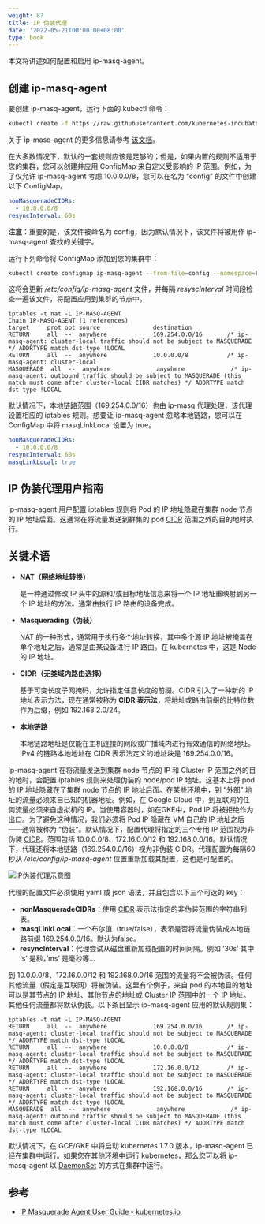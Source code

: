 ```yaml
---
weight: 87
title: IP 伪装代理
date: '2022-05-21T00:00:00+08:00'
type: book
---
```


本文将讲述如何配置和启用 ip-masq-agent。

## 创建 ip-masq-agent

要创建 ip-masq-agent，运行下面的 kubectl 命令：

```bash
kubectl create -f https://raw.githubusercontent.com/kubernetes-incubator/ip-masq-agent/master/ip-masq-agent.yaml
```

关于 ip-masq-agent 的更多信息请参考 [该文档](https://github.com/kubernetes-incubator/ip-masq-agent)。

在大多数情况下，默认的一套规则应该是足够的；但是，如果内置的规则不适用于您的集群，您可以创建并应用 ConfigMap 来自定义受影响的 IP 范围。例如，为了仅允许 ip-masq-agent 考虑 10.0.0.0/8，您可以在名为 “config” 的文件中创建以下 ConfigMap。

```yaml
nonMasqueradeCIDRs:
  - 10.0.0.0/8
resyncInterval: 60s
```

**注意**：重要的是，该文件被命名为 config，因为默认情况下，该文件将被用作 ip-masq-agent 查找的关键字。

运行下列命令将 ConfigMap 添加到您的集群中：

```bash
kubectl create configmap ip-masq-agent --from-file=config --namespace=kube-system
```

这将会更新 */etc/config/ip-masq-agent* 文件，并每隔 *resyscInterval* 时间段检查一遍该文件，将配置应用到集群的节点中。

```http
iptables -t nat -L IP-MASQ-AGENT
Chain IP-MASQ-AGENT (1 references)
target     prot opt source               destination         
RETURN     all  --  anywhere             169.254.0.0/16       /* ip-masq-agent: cluster-local traffic should not be subject to MASQUERADE */ ADDRTYPE match dst-type !LOCAL
RETURN     all  --  anywhere             10.0.0.0/8           /* ip-masq-agent: cluster-local
MASQUERADE  all  --  anywhere             anywhere             /* ip-masq-agent: outbound traffic should be subject to MASQUERADE (this match must come after cluster-local CIDR matches) */ ADDRTYPE match dst-type !LOCAL
```

默认情况下，本地链路范围（169.254.0.0/16）也由 ip-masq 代理处理，该代理设置相应的 iptables 规则。想要让 ip-masq-agent 忽略本地链路，您可以在 ConfigMap 中将 masqLinkLocal 设置为 true。

```yaml
nonMasqueradeCIDRs:
  - 10.0.0.0/8
resyncInterval: 60s
masqLinkLocal: true
```

## IP 伪装代理用户指南

ip-masq-agent 用户配置 iptables 规则将 Pod 的 IP 地址隐藏在集群 node 节点的 IP 地址后面。这通常在将流量发送到群集的 pod [CIDR](https://en.wikipedia.org/wiki/Classless_Inter-Domain_Routing) 范围之外的目的地时执行。

## 关键术语

- **NAT（网络地址转换）**

  是一种通过修改 IP 头中的源和/或目标地址信息来将一个 IP 地址重映射到另一个 IP 地址的方法。通常由执行 IP 路由的设备完成。

- **Masquerading（伪装）**

  NAT 的一种形式，通常用于执行多个地址转换，其中多个源 IP 地址被掩盖在单个地址之后，通常是由某设备进行 IP 路由。在 kubernetes 中，这是 Node 的 IP 地址。

- **CIDR（无类域内路由选择）**

  基于可变长度子网掩码，允许指定任意长度的前缀。CIDR 引入了一种新的 IP 地址表示方法，现在通常被称为 **CIDR 表示法**，将地址或路由前缀的比特位数作为后缀，例如 192.168.2.0/24。

- **本地链路**

  本地链路地址是仅能在主机连接的网段或广播域内进行有效通信的网络地址。IPv4 的链路本地地址在 CIDR 表示法定义的地址块是 169.254.0.0/16。

Ip-masq-agent 在将流量发送到集群 node 节点的 IP 和 Cluster IP 范围之外的目的地时，会配置 iptables 规则来处理伪装的 node/pod IP 地址。这基本上将 pod 的 IP 地址隐藏在了集群 node 节点的 IP 地址后面。在某些环境中，到 “外部” 地址的流量必须来自已知的机器地址。例如，在 Google Cloud 中，到互联网的任何流量必须来自虚拟机的 IP。当使用容器时，如在GKE中，Pod IP 将被拒绝作为出口。为了避免这种情况，我们必须将 Pod IP 隐藏在 VM 自己的 IP 地址之后——通常被称为 “伪装”。默认情况下，配置代理将指定的三个专用 IP 范围视为非伪装 [CIDR](https://en.wikipedia.org/wiki/Classless_Inter-Domain_Routing)。范围包括 10.0.0.0/8、172.16.0.0/12 和 192.168.0.0/16。默认情况下，代理还将本地链路（169.254.0.0/16）视为非伪装 CIDR。代理配置为每隔60秒从 */etc/config/ip-masq-agent* 位置重新加载其配置，这也是可配置的。

![IP伪装代理示意图](../../images/ip-masq.png "IP伪装代理示意图")

代理的配置文件必须使用 yaml 或 json 语法，并且包含以下三个可选的 key：

- **nonMasqueradeCIDRs**：使用 [CIDR](https://en.wikipedia.org/wiki/Classless_Inter-Domain_Routing) 表示法指定的非伪装范围的字符串列表。
- **masqLinkLocal**：一个布尔值（true/false），表示是否将流量伪装成本地链路前缀 169.254.0.0/16。默认为false。
- **resyncInterval**：代理尝试从磁盘重新加载配置的时间间隔。例如 ’30s’ 其中 ‘s’ 是秒，’ms’ 是毫秒等…

到 10.0.0.0/8、172.16.0.0/12 和 192.168.0.0/16 范围的流量将不会被伪装。任何其他流量（假定是互联网）将被伪装。这里有个例子，来自 pod 的本地目的地址可以是其节点的 IP 地址、其他节点的地址或 Cluster IP 范围中的一个 IP 地址。其他任何流量都将默认伪装。以下条目显示 ip-masq-agent 应用的默认规则集：

```http
iptables -t nat -L IP-MASQ-AGENT
RETURN     all  --  anywhere             169.254.0.0/16       /* ip-masq-agent: cluster-local traffic should not be subject to MASQUERADE */ ADDRTYPE match dst-type !LOCAL
RETURN     all  --  anywhere             10.0.0.0/8           /* ip-masq-agent: cluster-local traffic should not be subject to MASQUERADE */ ADDRTYPE match dst-type !LOCAL
RETURN     all  --  anywhere             172.16.0.0/12        /* ip-masq-agent: cluster-local traffic should not be subject to MASQUERADE */ ADDRTYPE match dst-type !LOCAL
RETURN     all  --  anywhere             192.168.0.0/16       /* ip-masq-agent: cluster-local traffic should not be subject to MASQUERADE */ ADDRTYPE match dst-type !LOCAL
MASQUERADE  all  --  anywhere             anywhere             /* ip-masq-agent: outbound traffic should be subject to MASQUERADE (this match must come after cluster-local CIDR matches) */ ADDRTYPE match dst-type !LOCAL
```

默认情况下，在 GCE/GKE 中将启动 kubernetes 1.7.0 版本，ip-masq-agent 已经在集群中运行。如果您在其他环境中运行 kubernetes，那么您可以将 ip-masq-agent 以 [DaemonSet](https://kubernetes.io/docs/concepts/workloads/controllers/daemonset/) 的方式在集群中运行。

## 参考

- [IP Masquerade Agent User Guide - kubernetes.io](https://kubernetes.io/docs/tasks/administer-cluster/ip-masq-agent/)

